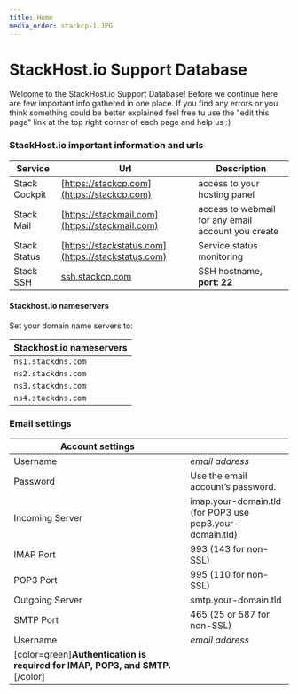 ```yaml
---
title: Home
media_order: stackcp-1.JPG
---
```


# StackHost.io Support Database

Welcome to the StackHost.io Support Database! Before we continue here are few important info gathered in one place.
If you find any errors or you think something could be better explained feel free tu use the "edit this page" link at the top right corner of each page and
help us :)

### StackHost.io important information and urls
|Service|Url|Description
|--|--|--|
|Stack Cockpit| [https://stackcp.com](https://stackcp.com) | access to your hosting panel |
|Stack Mail| [https://stackmail.com](https://stackmail.com) | access to webmail for any email account you create |
|Stack Status| [https://stackstatus.com](https://stackstatus.com) | Service status monitoring |
|Stack SSH| [ssh.stackcp.com](ssh.stackcp.com) | SSH hostname, **port: 22** |

#### Stackhost.io nameservers
Set your domain name servers to:

|Stackhost.io nameservers|
|-|
|`ns1.stackdns.com`|
|`ns2.stackdns.com`|
|`ns3.stackdns.com`|
|`ns4.stackdns.com`|

### Email settings
|Account settings| |
|-|-|
|Username|_email address_|
|Password|Use the email account’s password.|
|Incoming Server|imap.your-domain.tld (for POP3 use pop3.your-domain.tld)|
|IMAP Port|993 (143 for non-SSL)|
|POP3 Port|995 (110 for non-SSL)|
|Outgoing Server|smtp.your-domain.tld|
|SMTP Port|465 (25 or 587 for non-SSL)|
|Username|_email address_|
|[color=green]**Authentication is required for IMAP, POP3, and SMTP.**[/color]| |

